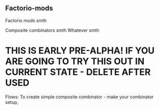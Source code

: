 ## Factorio-mods
Factorio mods smth


Composite combinators smth
Whatever smth


# THIS IS EARLY PRE-ALPHA! IF YOU ARE GOING TO TRY THIS OUT IN CURRENT STATE - DELETE AFTER USED




Flows:
	To create simple composite combinator - make your combinator setup, 